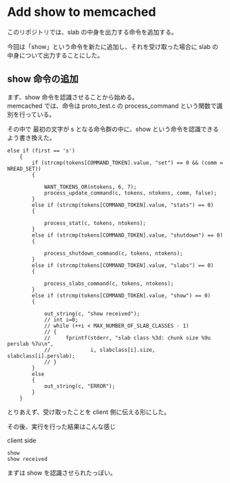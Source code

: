 # Add show to memcached
このリポジトリでは、slab の中身を出力する命令を追加する。  
  
今回は「show」という命令を新たに追加し、それを受け取った場合に slab の中身について出力することにした。  
  
## show 命令の追加
まず、show 命令を認識させることから始める。  
memcached では、命令は proto_test.c の process_command という関数で識別を行っている。

その中で 最初の文字が s となる命令群の中に、show という命令を認識できるよう書き換えた。

```
else if (first == 's')
    {
        if (strcmp(tokens[COMMAND_TOKEN].value, "set") == 0 && (comm = NREAD_SET))
        {

            WANT_TOKENS_OR(ntokens, 6, 7);
            process_update_command(c, tokens, ntokens, comm, false);
        }
        else if (strcmp(tokens[COMMAND_TOKEN].value, "stats") == 0)
        {

            process_stat(c, tokens, ntokens);
        }
        else if (strcmp(tokens[COMMAND_TOKEN].value, "shutdown") == 0)
        {

            process_shutdown_command(c, tokens, ntokens);
        }
        else if (strcmp(tokens[COMMAND_TOKEN].value, "slabs") == 0)
        {

            process_slabs_command(c, tokens, ntokens);
        }
        else if (strcmp(tokens[COMMAND_TOKEN].value, "show") == 0)
        {

            out_string(c, "show received");
            // int i=0;
            // while (++i < MAX_NUMBER_OF_SLAB_CLASSES - 1)
            // {
            //     fprintf(stderr, "slab class %3d: chunk size %9u perslab %7u\n",
            //             i, slabclass[i].size, slabclass[i].perslab);
            // }
        }
        else
        {
            out_string(c, "ERROR");
        }
	}
```

とりあえず、受け取ったことを client 側に伝える形にした。  

その後、実行を行った結果はこんな感じ    

client side  
```
show
show received
```
  
まずは show を認識させられたっぽい。